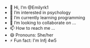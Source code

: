 - 👋 Hi, I’m @Emilyrk1
- 👀 I’m interested in psychology 
- 🌱 I’m currently learning programming
- 💞️ I’m looking to collaborate on ...
- 📫 How to reach me ...
- 😄 Pronouns: She/her
- ⚡ Fun fact: I'm Infj 4w5 

<!---
Emilyrk1/Emilyrk1 is a ✨ special ✨ repository because its `README.md` (this file) appears on your GitHub profile.
You can click the Preview link to take a look at your changes.
--->
